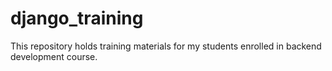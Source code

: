 # django_training
This repository holds training materials for my students enrolled in backend development course.

